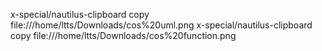 x-special/nautilus-clipboard
copy
file:///home/ltts/Downloads/cos%20uml.png
x-special/nautilus-clipboard
copy
file:///home/ltts/Downloads/cos%20function.png
